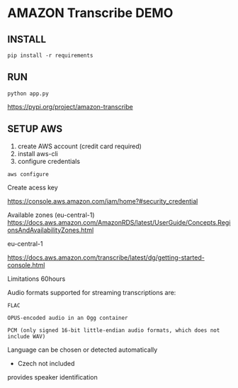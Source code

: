 # AMAZON Transcribe DEMO

## INSTALL

```
pip install -r requirements
```

## RUN

```
python app.py
```

https://pypi.org/project/amazon-transcribe

## SETUP AWS

1. create AWS account (credit card required)
2. install aws-cli
3. configure credentials

```
aws configure
```

Create acess key

https://console.aws.amazon.com/iam/home?#security_credential

Available zones (eu-central-1)
https://docs.aws.amazon.com/AmazonRDS/latest/UserGuide/Concepts.RegionsAndAvailabilityZones.html

eu-central-1

https://docs.aws.amazon.com/transcribe/latest/dg/getting-started-console.html

Limitations
60hours

Audio formats supported for streaming transcriptions are:

    FLAC

    OPUS-encoded audio in an Ogg container

    PCM (only signed 16-bit little-endian audio formats, which does not include WAV)

Language can be chosen or detected automatically

- Czech not included

provides speaker identification

